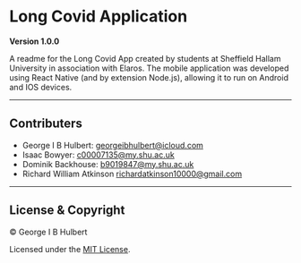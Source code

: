 # Long Covid Application

**Version 1.0.0**

A readme for the Long Covid App created by students at Sheffield Hallam University in association with Elaros. The mobile application was developed using React Native (and by extension Node.js), allowing it to run on Android and IOS devices.

---

## Contributers

- George I B Hulbert: <georgeibhulbert@icloud.com>
- Isaac Bowyer: <c00007135@my.shu.ac.uk>
- Dominik Backhouse: <b9019847@my.shu.ac.uk>
- Richard William Atkinson <richardatkinson10000@gmail.com>
---

## License & Copyright

© George I B Hulbert

Licensed under the [MIT License](LICENSE).
